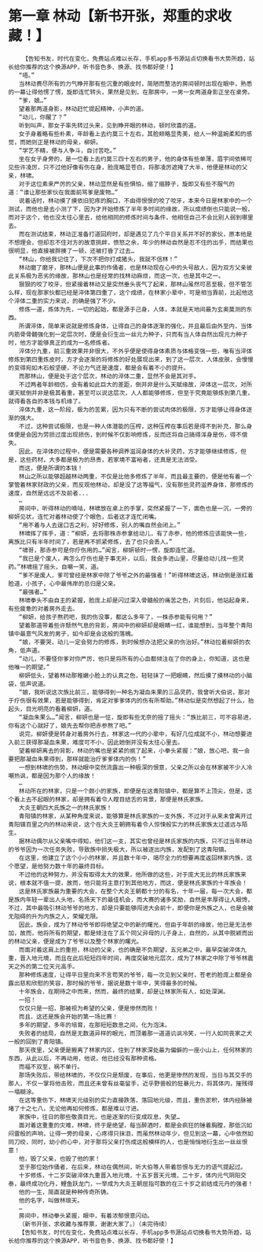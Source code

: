 # 第一章 林动【新书开张，郑重的求收藏！】
        【告知书友，时代在变化，免费站点难以长存，手机app多书源站点切换看书大势所趋，站长给你推荐的这个换源APP，听书音色多、换源、找书都好使！】
       “唔。”
       当林动费尽所有的力气睁开那有些沉重的眼皮时，简陋而整洁的房间顿时出现在眼中，熟悉的一幕让得他愣了愣，旋即连忙转头，果然是见到，在那房中，一男一女两道身影正坐在桌旁。
       “爹，娘…”
       望着那两道身影，林动赶忙提起精神，小声的道。
       “动儿，你醒了？”
       听到叫声，那女子率先转过头来，见到睁开眼的林动，顿时欣喜的道。
       女子身着略有些朴素，年龄看上去约莫三十左右，其脸颊略显秀美，给人一种温婉柔和的感觉，而她则正是林动的母亲，柳妍。
       “学艺不精，便与人争斗，自讨苦吃。”
       坐在女子身旁的，是一位看上去约莫三四十左右的男子，他的身体有些单薄，眉宇间依稀可见些许凌厉，只不过他好像有伤在身，脸庞略显苍白，将那凌厉遮掩了大半，他便是林动的父亲，林啸。
       对于这位素来严厉的父亲，林动显然是有些惧怕，缩了缩脖子，旋即又有些不服气的道：“谁让那些家伙在我面前骂爹是废物…”
       说着话时，林动摸了摸依旧犯疼的胸口，不由得恨恨的咬了咬牙，本来今日是林家中的一个测试，而他也是去小测了下，因为才开始修炼了半年多时间的缘故，所以成绩倒也只能说一般，而对于这个，他也没太往心里去，给他相同的修炼时间与条件，他相信自己不会比别人弱到哪里去。
       而在测试结束，林动正准备打道回府时，却是遇见了几个平日关系并不好的家伙，原本他是不想理会，但却忍不住对方的故意挑衅，愤怒之余，年少的林动自然是忍不住的出手，而结果也很明显，他直接被胖揍了一顿，还被打昏了过去…
       “林山，你给我记住了，下次不把你打成猪头，我就不信林！”
       林动磨了磨牙，那林山便是此事的作俑者，也是林动现在心中的头号敌人，因为双方父亲彼此关系极为恶劣的缘故，那林山也是经常的找林动麻烦，而这一次，也是其中之一。
       狠狠的咬了咬牙，但紧接着林动又是突然垂头丧气了起来，那林山虽然可恶至极，但不管怎么样，现在那家伙都已经是淬体第四重了，这个成绩，在林家小辈中，可是相当靠前，比起他这个淬体二重的实力来说，的确是强了不少。
       修炼一道，炼体为先，一切的起始，都是源于己身，人体，本就是天地间最为玄奥莫测的东西。
       所谓淬体，简单来说就是修炼身体，让得自己的身体逐渐的强化，并且最后由外至内，当体内筋骨骨髓强化到一定层次时，便是会衍生出一丝元力种子，只而有当人体自然出现元力种子时，他方才能够真正的成为一名修炼者。
       淬体分九重，前三重效果并非很大，不外乎便是使得身体素质与体格变强一些，唯有当淬体修炼到第四重炼皮时，方才会逐渐的将修炼的好处展现出来，到了这一层次，人体皮肤，会慢慢的变得宛如木石般坚硬，不论力气还是速度，都是会有着不小的提升。
       而那林山，便是处于这个层次，林动的淬体二重，显然不会是其对手。
       不过两者年龄相仿，会有着如此巨大的差距，倒并非是什么天赋缘故，淬体这一层次，对所谓天赋倒并非是极其看重，甚至可以说这层次，人人都能够修炼，但至于究竟能够炼到第几重，就得看各自的本钱与机缘了。
       淬体九重，这一阶段，极为的苦累，因为只有不断的尝试肉体的极限，方才能够让得身体逐渐的强大。
       不过，这种尝试极限，也是一种人体潜能的压榨，这种压榨在事后若是得不到补充，那么身体便是会因为劳损过度出现损伤，到时候不仅影响修炼，反而还将自己搞得浑身是伤，得不偿失。
       因此，在淬体的过程中，便是需要各种调养滋润身体的大补灵药，方才能够继续修炼，但是，这些药材，大多都是极为的昂贵，若家境不富裕者，还真是无法消受。
       而这，便是所谓的本钱！
       林山之所以能够超越林动两重，不仅是比他多修炼了半年，而且最主要的，便是他有着一个掌管着林家财政的父亲，而反观他林动，却是没了这等福气，没有那些灵药滋养身体，那修炼的速度，自然是远远不及前者...
       …
       房间中，听得林动的嘀咕，林啸放在桌上的手掌，突然紧握了一下，面色也是一沉，一旁的柳妍见状，连忙对着林动使了个眼色，后者这才连忙闭嘴。
       “用不着与人去逞口舌之利，好好修炼，别人的嘴自然会闭上。”
       林啸挥了挥手，道：“柳妍，去将那株赤参拿给动儿，有了赤参，他的修炼应该能快一些，离族比只有半年时间了，若是再不抓紧修炼，去了也只会丢人。”
       “啸哥，那赤参可是你疗伤用的…”闻言，柳妍顿时一愣，旋即连忙道。
       “我已是个废人，再怎么疗伤也是于事无补，以后，我会多进山里，尽量给动儿找一些灵药。”林啸摇了摇头，自嘲一笑，道。
       “爹不是废人，爹可曾经是林家中除了爷爷之外的最强者！”听得林啸这话，林动倒是涨红着脸道，小孩子，心中最伟岸的总归是父亲。
       “最强者…”
       林啸拳头不由自主的紧握，脸庞上却是闪过深入骨髓般的痛苦之色，片刻后，他站起身来，有些疲惫的对着房外走去。
       “柳妍，给孩子熬药吧，我的伤没事，都这么多年了，一株赤参能有何用？”
       望着那道带着些许颓然气息的背影，房间中的柳妍却是眼睛一红，谁能想到，当年整个青阳镇中最意气风发的男子，如今却是会这般的落魄。
       “娘，不要哭，动儿一定会努力的修炼，到时候想办法把父亲的伤治好。”林动拉着柳妍的衣角，低声道。
       “动儿，不要怪你爹对你严厉，他只是将所有的心血都倾注在了你的身上，你知道，这也是他唯一的期望。”
       柳妍低头，望着林动那稚嫩小脸上的认真之色，轻轻抹了一把眼睛，然后摸了摸林动的小脑袋，低声说道。
       “娘，我听说这次族比前三，能够得到一种名为凝血朱果的三品灵药，我曾听大伯说，那对于疗伤很有效果，若是能够得到，肯定对爹爹体内的伤有所帮助。”林动似是突然想起了什么，抬起头，目光明亮的看着柳妍，道。
       “凝血朱果么…”闻言，柳妍也是一怔，旋即有些无奈的摇了摇头：“族比前三，可不容易进，你有这个心就好了，娘先去帮你把赤参熬了吧。”
       说完，柳妍便是转身对着房外行去，林家这一代的小辈中，有好几位成就不小，林动想要进入前三获得那凝血朱果，难度可不小，因此她倒并没有太往心里去。
       望着柳妍离去的背影，林动的嘴也是紧紧的抿了起来，小拳头紧握：“娘，放心吧，我一会要把那凝血朱果得到，那样就能治疗爹爹体内的伤！”
       一想到林啸的伤势，林动眼中突然流露出一种极深的恨意，父亲之所以会在林家被不少人冷嘲热讽，都是因为那个人的缘故！
       …
       林动所在的林家，只是一个颇小的家族，即便是在这青阳镇中，都是算不上顶尖，但是，这个看上去不起眼的林家，却是拥有着令人瞠目结舌的背景，那便是林氏家族。
       大炎王朝四大氏族之一的林氏家族！
       青阳镇的林家，从某种角度来说，能够算是林氏家族的一支外族，不过对于从来未曾离开过青阳镇百里之内的林动来说，这个在大炎王朝拥有着令人惊悚般实力的林氏家族太过遥远与陌生。
       据林动偶尔从父亲嘴中得知，他们这一支，其实也曾经是林氏家族的内族，只不过当年林动的爷爷因为一次任务失败，导致族中损失极大，所以被逐出内族，发配到了这青阳镇。
       在这里，他建立了这个小小的林家，并且数十年中，竭尽全力的想要再度返回林家内族，这个愿望，是他努力数十年的最终目标。
       不过他的这种努力，并没有取得太大的效果，他所做的这些，对于庞大无比的林氏家族来说，根本就不值一提，故而，他只能将主意打到其他地方，而这，便是林氏家族的十年族会！
       这是林氏家族最为重要的大会，在整个大炎王朝都十分的有名，十年一届，每一次大会，都是族内年轻一辈出人头地，名扬天下的最佳机会，而大赛的诸多奖励，自然是丰厚得让人眼馋，不过，其中最吸引林动爷爷的地方，却是只要能够闯进大会前十，即便你是外族之人，也是会被无阻碍的升为内族之人，荣耀无限。
       因此，族会，成为了林动爷爷即将绝望之中的新的曙光，但由于年龄的缘故，他已是无法参加，故而，他将所有的期望，都是倾注在了五个同父异母的儿子身上，自然的，从其中脱颖而出的林动父亲，便是成为了爷爷以及整个林家的曙光。
       而面对着这肩上的重担，林动的父亲，也的确是不负期望，五兄弟之中，最早突破淬体九重，晋入地元境，而且在此后短短四年时间，再度突破地元层次，成为了林家之中除了爷爷林震天之外的第二位天元高手。
       那种修炼速度，让得平日里向来不言苟笑的爷爷，每一次见到父亲时，苍老的脸庞上都是会露出慈和欣慰的笑容，那时候的爷爷，据说是数十年中，笑得最多的时候。
       十年族会，在期待之中而来，然而，最终的结果，却是让林家所有人，如处深渊。
       一招！
       仅仅只是一招，那被视为希望的父亲，便是惨然而败！
       而且，这还是族会开始的第一场比赛！
       多年的期望，多年的培育，在那短短数息之间，化为泡沫。
       失败者的结局，自然是无数道异样的眼光，而顶着那一道道讥讽冷笑，一行人如同丧家之犬一般的回到了青阳镇。
       那天夜里，父亲便是搬离了林家内区，住到了林家深处最为偏僻的一座小山上，任何林家的东西，从此以后，不再动用，他说，他已经没有那种资格。
       而福不双至，祸不单行。
       那场失败后，带给林啸的，不仅仅只是颓废，在事后，他更是惨然的发现，当日与其交手的那人，不仅一掌将他击败，而且还未曾有丝毫留手，近乎野兽般的狂暴元力，将其体内，摧残得一塌糊涂。
       在这等重伤下，林啸天元级别的实力直接跌落，落回地元级，而且，重伤淤积，体内经脉被堵了十之七八，无论他再如何修炼，都是难以寸进。
       家族中，往日的那些敬畏目光，也是逐渐的衍变成叹息，失望…
       面对着这重重的灾难，林啸，终于是绝望，每当醉酒时，都是会疯狂的锤着胸膛，那低沉如闷雷般的声响，让得一旁的母亲，心疼得只抹泪，而虽然林动年少，但见到这一幕，心中依然如同刀绞，同时，幼小的心中，对于那将父亲打伤成这般模样的人，也是悄悄地衍生出一丝丝恨意！
       他，毁了父亲，也毁了他的家！
       至于那位始作俑者，在后来，林动在偶然间，听大伯等人带着怨恨与无力的语气提起过。
       十岁修炼，十二岁突破淬体九重晋入地元境，十五岁晋天元境，二十岁，体内元气阴阳交泰，最终成功化丹，鲤鱼跃龙门，一举成为大炎王朝屈指可数的在三十岁之前结成元丹的强者！
       他的一生，简直就是种种传奇所铸。
       他的名字，叫做林琅天。
       …
       房间中，林动拳头紧握，眼中，有着浓郁恨意闪动。
       （新书开张，求收藏与推荐票，谢谢大家了。）（未完待续）
       【告知书友，时代在变化，免费站点难以长存，手机app多书源站点切换看书大势所趋，站长给你推荐的这个换源APP，听书音色多、换源、找书都好使！】